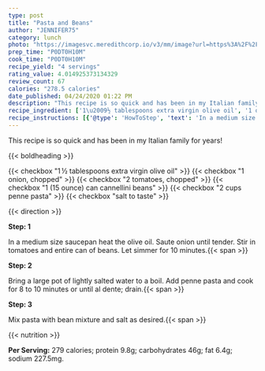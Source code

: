 ```yaml
---
type: post
title: "Pasta and Beans"
author: "JENNIFER75"
category: lunch
photo: "https://imagesvc.meredithcorp.io/v3/mm/image?url=https%3A%2F%2Fimages.media-allrecipes.com%2Fuserphotos%2F3726899.jpg"
prep_time: "P0DT0H10M"
cook_time: "P0DT0H10M"
recipe_yield: "4 servings"
rating_value: 4.014925373134329
review_count: 67
calories: "278.5 calories"
date_published: 04/24/2020 01:22 PM
description: "This recipe is so quick and has been in my Italian family for years!"
recipe_ingredient: ['1\u2009½ tablespoons extra virgin olive oil', '1 onion, chopped', '2 tomatoes, chopped', '1 (15 ounce) can cannellini beans', '2 cups penne pasta', 'salt to taste']
recipe_instructions: [{'@type': 'HowToStep', 'text': 'In a medium size saucepan heat the olive oil. Saute onion until tender. Stir in tomatoes and entire can of beans. Let simmer for 10 minutes.\n'}, {'@type': 'HowToStep', 'text': 'Bring a large pot of lightly salted water to a boil. Add penne pasta and cook for 8 to 10 minutes or until al dente; drain.\n'}, {'@type': 'HowToStep', 'text': 'Mix pasta with bean mixture and salt as desired.\n'}]
---
```


This recipe is so quick and has been in my Italian family for years! 

{{< boldheading >}}

{{< checkbox "1 ½ tablespoons extra virgin olive oil" >}}
{{< checkbox "1  onion, chopped" >}}
{{< checkbox "2  tomatoes, chopped" >}}
{{< checkbox "1 (15 ounce) can cannellini beans" >}}
{{< checkbox "2 cups penne pasta" >}}
{{< checkbox "salt to taste" >}}


{{< direction >}}

**Step: 1**

In a medium size saucepan heat the olive oil. Saute onion until tender. Stir in tomatoes and entire can of beans. Let simmer for 10 minutes.{{< span >}}

**Step: 2**

Bring a large pot of lightly salted water to a boil. Add penne pasta and cook for 8 to 10 minutes or until al dente; drain.{{< span >}}

**Step: 3**

Mix pasta with bean mixture and salt as desired.{{< span >}}

{{< nutrition >}}

**Per Serving:** 279 calories; protein 9.8g; carbohydrates 46g; fat 6.4g; sodium 227.5mg.